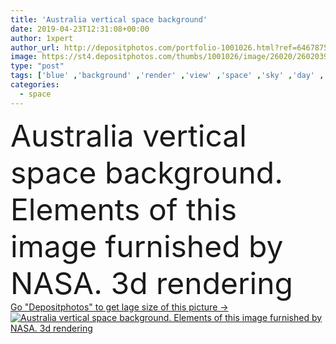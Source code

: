 ```yaml
---
title: 'Australia vertical space background'
date: 2019-04-23T12:31:08+00:00
author: 1xpert
author_url: http://depositphotos.com/portfolio-1001026.html?ref=64678756
image: https://st4.depositphotos.com/thumbs/1001026/image/26020/260203922/api_thumb_450.jpg?forcejpeg=true
type: "post"
tags: ['blue' ,'background' ,'render' ,'view' ,'space' ,'sky' ,'day' ,'sun' ,'air' ,'vertical' ,'technology' ,'weather' ,'3d' ,'sunrise' ,'concept' ,'night' ,'ecology' ,'global' ,'glow' ,'earth' ,'planet' ,'world' ,'clouds' ,'science' ,'atmosphere' ,'moon' ,'stars' ,'map' ,'cartography' ,'geography' ,'continent' ,'stratosphere' ,'climate' ,'Cyberspace' ,'topography' ,'australia' ,'astro' ,'aero' ]
categories: 
  - space
---
```

<div aling="center">
            <font size="60"> Australia vertical space background. Elements of this image furnished by NASA. 3d rendering</font>   
</div>
<div>
    <a href='https://depositphotos.com/260203922/stock-photo-australia-vertical-space-background.html?ref=64678756' target=_blank > Go "Depositphotos" to get lage size of this picture ->
        <img href='https://depositphotos.com/260203922/stock-photo-australia-vertical-space-background.html?ref=64678756' src='https://st4.depositphotos.com/1001026/26020/i/950/depositphotos_260203922-stock-photo-australia-vertical-space-background.jpg?forcejpeg=true' alt='Australia vertical space background. Elements of this image furnished by NASA. 3d rendering' >
    </a>
</div>

